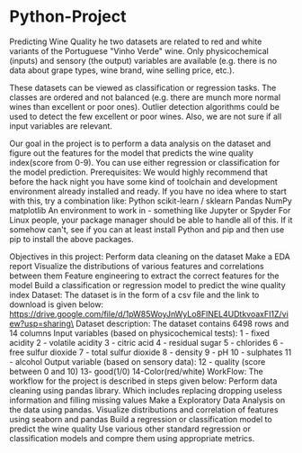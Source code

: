 # Python-Project
Predicting Wine Quality
he two datasets are related to red and white variants of the Portuguese "Vinho Verde" wine. Only physicochemical (inputs) and sensory (the output) variables are available (e.g. there is no data about grape types, wine brand, wine selling price, etc.). 

These datasets can be viewed as classification or regression tasks. The classes are ordered and not balanced (e.g. there are munch more normal wines than excellent or poor ones). Outlier detection algorithms could be used to detect the few excellent or poor wines. Also, we are not sure if all input variables are relevant. 

Our goal in the project is to perform a data analysis on the dataset and figure out the features for the model that predicts the wine quality index(score from 0-9).
You can use either regression or classification for the model prediction.
Prerequisites:
We would highly recommend that before the hack night you have some kind of toolchain and development environment already installed and ready. If you have no idea where to start with this, try a combination like:
Python
scikit-learn / sklearn
Pandas
NumPy
matplotlib
An environment to work in - something like Jupyter or Spyder
For Linux people, your package manager should be able to handle all of this. If it somehow can't, see if you can at least install Python and pip and then use pip to install the above packages.

Objectives in this project:
Perform data cleaning on the dataset
Make a EDA report 
Visualize the distributions of various features and correlations between them
Feature engineering to extract the correct features for the model
Build a classification or regression model to predict the wine quality index
Dataset:
The dataset is in the form of a csv file and the link to download is given below:
https://drive.google.com/file/d/1pW85WoyJnWyLo8FlNEL4UDtkvoaxFI1Z/view?usp=sharing\
Dataset description:
The dataset contains 6498 rows and 14 columns
Input variables (based on physicochemical tests): 
1 - fixed acidity 
2 - volatile acidity 
3 - citric acid 
4 - residual sugar 
5 - chlorides 
6 - free sulfur dioxide 
7 - total sulfur dioxide 
8 - density 
9 - pH 
10 - sulphates 
11 - alcohol 
Output variable (based on sensory data): 
12 - quality (score between 0 and 10)
13- good(1/0)
14-Color(red/white)
WorkFlow:
The workflow for the project is described in  steps given below:
Perform data cleaning using pandas library. Which includes replacing dropping useless information and filling missing values
Make a Exploratory Data Analysis on the data using pandas.
Visualize distributions and correlation of features using seaborn and pandas
Build a regression or classification model to predict the wine quality
Use various other standard regression or classification models and compre them using appropriate metrics.



